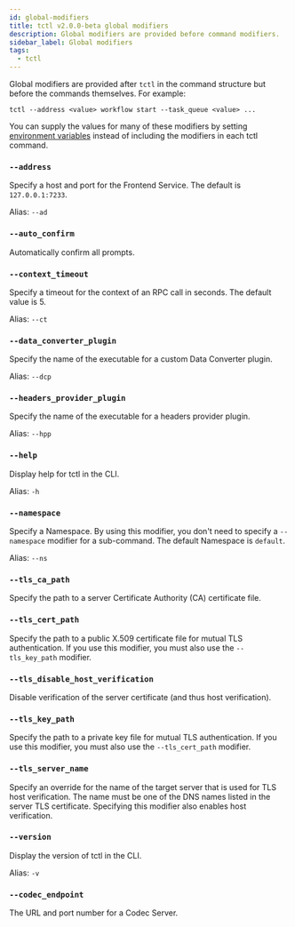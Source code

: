 ```yaml
---
id: global-modifiers
title: tctl v2.0.0-beta global modifiers
description: Global modifiers are provided before command modifiers.
sidebar_label: Global modifiers
tags:
  - tctl
---
```


Global modifiers are provided after `tctl` in the command structure but before the commands themselves.
For example:

```
tctl --address <value> workflow start --task_queue <value> ...
```

You can supply the values for many of these modifiers by setting [environment variables](/tctl-v2/environment-variables) instead of including the modifiers in each tctl command.

### `--address`

Specify a host and port for the Frontend Service.
The default is `127.0.0.1:7233`.

Alias: `--ad`

### `--auto_confirm`

Automatically confirm all prompts.

### `--context_timeout`

Specify a timeout for the context of an RPC call in seconds.
The default value is 5.

Alias: `--ct`

### `--data_converter_plugin`

Specify the name of the executable for a custom Data Converter plugin.

Alias: `--dcp`

### `--headers_provider_plugin`

Specify the name of the executable for a headers provider plugin.

Alias: `--hpp`

### `--help`

Display help for tctl in the CLI.

Alias: `-h`

### `--namespace`

Specify a Namespace.
By using this modifier, you don't need to specify a `--namespace` modifier for a sub-command.
The default Namespace is `default`.

Alias: `--ns`

### `--tls_ca_path`

Specify the path to a server Certificate Authority (CA) certificate file.

### `--tls_cert_path`

Specify the path to a public X.509 certificate file for mutual TLS authentication.
If you use this modifier, you must also use the `--tls_key_path` modifier.

### `--tls_disable_host_verification`

Disable verification of the server certificate (and thus host verification).

### `--tls_key_path`

Specify the path to a private key file for mutual TLS authentication.
If you use this modifier, you must also use the `--tls_cert_path` modifier.

### `--tls_server_name`

Specify an override for the name of the target server that is used for TLS host verification.
The name must be one of the DNS names listed in the server TLS certificate.
Specifying this modifier also enables host verification.

### `--version`

Display the version of tctl in the CLI.

Alias: `-v`

### `--codec_endpoint`

The URL and port number for a Codec Server.
